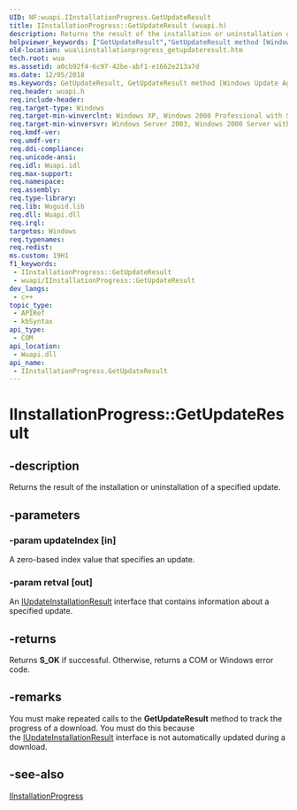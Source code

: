 ```yaml
---
UID: NF:wuapi.IInstallationProgress.GetUpdateResult
title: IInstallationProgress::GetUpdateResult (wuapi.h)
description: Returns the result of the installation or uninstallation of a specified update.
helpviewer_keywords: ["GetUpdateResult","GetUpdateResult method [Windows Update Agent]","GetUpdateResult method [Windows Update Agent]","IInstallationProgress interface","IInstallationProgress interface [Windows Update Agent]","GetUpdateResult method","IInstallationProgress.GetUpdateResult","IInstallationProgress::GetUpdateResult","wua.iinstallationprogress_getupdateresult","wuapi/IInstallationProgress::GetUpdateResult"]
old-location: wua\iinstallationprogress_getupdateresult.htm
tech.root: wua
ms.assetid: a0cb92f4-6c97-42be-abf1-e1662e213a7d
ms.date: 12/05/2018
ms.keywords: GetUpdateResult, GetUpdateResult method [Windows Update Agent], GetUpdateResult method [Windows Update Agent],IInstallationProgress interface, IInstallationProgress interface [Windows Update Agent],GetUpdateResult method, IInstallationProgress.GetUpdateResult, IInstallationProgress::GetUpdateResult, wua.iinstallationprogress_getupdateresult, wuapi/IInstallationProgress::GetUpdateResult
req.header: wuapi.h
req.include-header: 
req.target-type: Windows
req.target-min-winverclnt: Windows XP, Windows 2000 Professional with SP3 [desktop apps only]
req.target-min-winversvr: Windows Server 2003, Windows 2000 Server with SP3 [desktop apps only]
req.kmdf-ver: 
req.umdf-ver: 
req.ddi-compliance: 
req.unicode-ansi: 
req.idl: Wuapi.idl
req.max-support: 
req.namespace: 
req.assembly: 
req.type-library: 
req.lib: Wuguid.lib
req.dll: Wuapi.dll
req.irql: 
targetos: Windows
req.typenames: 
req.redist: 
ms.custom: 19H1
f1_keywords:
 - IInstallationProgress::GetUpdateResult
 - wuapi/IInstallationProgress::GetUpdateResult
dev_langs:
 - c++
topic_type:
 - APIRef
 - kbSyntax
api_type:
 - COM
api_location:
 - Wuapi.dll
api_name:
 - IInstallationProgress.GetUpdateResult
---
```


# IInstallationProgress::GetUpdateResult


## -description

Returns the result of the installation or uninstallation of a specified update.

## -parameters

### -param updateIndex [in]

A zero-based index value that specifies an update.

### -param retval [out]

An <a href="https://docs.microsoft.com/windows/desktop/api/wuapi/nn-wuapi-iupdateinstallationresult">IUpdateInstallationResult</a> interface that contains information about a specified update.

## -returns

Returns <b>S_OK</b> if successful. Otherwise, returns a COM or Windows error code.

## -remarks

You must make repeated calls to the <b>GetUpdateResult</b> method to track the progress of a download. You must do this because  
the <a href="https://docs.microsoft.com/windows/desktop/api/wuapi/nn-wuapi-iupdateinstallationresult">IUpdateInstallationResult</a> interface is not automatically updated during a download.

## -see-also

<a href="https://docs.microsoft.com/windows/desktop/api/wuapi/nn-wuapi-iinstallationprogress">IInstallationProgress</a>

